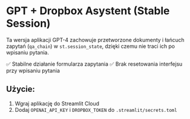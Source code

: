 # GPT + Dropbox Asystent (Stable Session)

Ta wersja aplikacji GPT-4 zachowuje przetworzone dokumenty i łańcuch zapytań (`qa_chain`) w `st.session_state`, dzięki czemu nie traci ich po wpisaniu pytania.

✅ Stabilne działanie formularza zapytania
✅ Brak resetowania interfejsu przy wpisaniu pytania

## Użycie:
1. Wgraj aplikację do Streamlit Cloud
2. Dodaj `OPENAI_API_KEY` i `DROPBOX_TOKEN` do `.streamlit/secrets.toml`